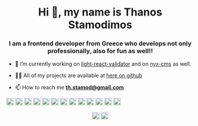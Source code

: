 <h1 align="center">Hi 👋, my name is Thanos Stamodimos</h1>
<h3 align="center">I am a frontend developer from Greece who develops not only  professionally, also for fun as well!!</h3>

- 🔭 I’m currently working on [light-react-validator](https://github.com/thstamod/light-react-validator) and on [nyx-cms](https://github.com/thstamod/nyx-cms) as well.

- 👨‍💻 All of my projects are available at [here on github](https://github.com/thstamod)

- 📫 How to reach me **th.stamod@gmail.com**

<p align="left"><img src="https://devicons.github.io/devicon/devicon.git/icons/react/react-original-wordmark.svg" alt="react" width="20" height="20"/> <img src="https://devicons.github.io/devicon/devicon.git/icons/bootstrap/bootstrap-plain.svg" alt="bootstrap" width="20" height="20"/> <img src="https://devicons.github.io/devicon/devicon.git/icons/css3/css3-original-wordmark.svg" alt="css3" width="20" height="20"/> <img src="https://devicons.github.io/devicon/devicon.git/icons/gulp/gulp-plain.svg" alt="gulp" width="20" height="20"/> <img src="https://devicons.github.io/devicon/devicon.git/icons/html5/html5-original-wordmark.svg" alt="html5" width="20" height="20"/> <img src="https://devicons.github.io/devicon/devicon.git/icons/javascript/javascript-original.svg" alt="javascript" width="20" height="20"/> <img src="https://devicons.github.io/devicon/devicon.git/icons/typescript/typescript-original.svg" alt="typescript" width="20" height="20"/> <img src="https://devicons.github.io/devicon/devicon.git/icons/sass/sass-original.svg" alt="sass" width="20" height="20"/> <img src="https://devicons.github.io/devicon/devicon.git/icons/nodejs/nodejs-original-wordmark.svg" alt="nodejs" width="20" height="20"/> <img src="https://devicons.github.io/devicon/devicon.git/icons/linux/linux-original.svg" alt="linux" width="20" height="20"/> <img src="https://devicons.github.io/devicon/devicon.git/icons/redux/redux-original.svg" alt="redux" width="20" height="20"/> <img src="https://devicons.github.io/devicon/devicon.git/icons/webpack/webpack-original.svg" alt="webpack" width="20" height="20"/> <img src="https://devicons.github.io/devicon/devicon.git/icons/express/express-original-wordmark.svg" alt="express" width="20" height="20"/></p><p align="center">
<a href="https://twitter.com/@stamodimos" target="blank"><img align="center" src="https://cdn.jsdelivr.net/npm/simple-icons@3.0.1/icons/twitter.svg" alt="@stamodimos" height="20" width="20" /></a>
<a href="https://linkedin.com/in/https://gr.linkedin.com/in/stamodimos-athanasios" target="blank"><img align="center" src="https://cdn.jsdelivr.net/npm/simple-icons@3.0.1/icons/linkedin.svg" alt="https://gr.linkedin.com/in/stamodimos-athanasios" height="20" width="20" /></a>
</p>
